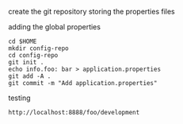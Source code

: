 
create the git repository storing the properties files

adding the global properties
```shell
cd $HOME
mkdir config-repo
cd config-repo
git init .
echo info.foo: bar > application.properties
git add -A .
git commit -m "Add application.properties"
```

testing
```shell
http://localhost:8888/foo/development
```